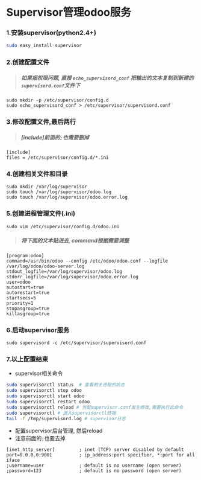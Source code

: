 # Supervisor管理odoo服务

### 1.安装supervisor(python2.4+)
```sh
sudo easy_install supervisor
```
### 2.创建配置文件

> ##### 如果报权限问题, 直接 `echo_supervisord_conf` 把输出的文本复制到新建的`supervisord.conf`文件下

```
sudo mkdir -p /etc/supervisor/config.d
sudo echo_supervisord_conf > /etc/supervisor/supervisord.conf
```

### 3.修改配置文件,最后两行

> ##### [include]前面的`;`也需要删掉

```
[include]
files = /etc/supervisor/config.d/*.ini
```

### 4.创建相关文件和目录

```
sudo mkdir /var/log/supervisor
sudo touch /var/log/supervisor/odoo.log
sudo touch /var/log/supervisor/odoo.error.log
```

### 5.创建进程管理文件(.ini)

```
sudo vim /etc/supervisor/config.d/odoo.ini
```

> ##### 将下面的文本贴进去, command根据需要调整

```
[program:odoo]
command=/usr/bin/odoo --config /etc/odoo/odoo.conf --logfile /var/log/odoo/odoo-server.log
stdout_logfile=/var/log/supervisor/odoo.log
stderr_logfile=/var/log/supervisor/odoo.error.log
user=odoo
autostart=true
autorestart=true
startsecs=5
priority=1
stopasgroup=true
killasgroup=true
```

### 6.启动supervisor服务

```
sudo supervisord -c /etc/supervisor/supervisord.conf
```

### 7.以上配置结束

- supervisor相关命令

```sh
sudo supervisorctl status  # 查看相关进程的状态
sudo supervisorctl stop odoo
sudo supervisorctl start odoo
sudo supervisorctl restart odoo
sudo supervisorctl reload # 当配supervisor.conf发生修改,需要执行此命令
sudo supervisorctl # 进入supervisorctl终端
tail -f /tmp/supervisord.log # supervisor日志
```

- 配置supervisor后台管理, 然后reload
- 注意前面的`;`也要去掉

```
[inet_http_server]         ; inet (TCP) server disabled by default
port=0.0.0.0:9001          ; ip_address:port specifier, *:port for all iface
;username=user             ; default is no username (open server)
;password=123              ; default is no password (open server)
```
